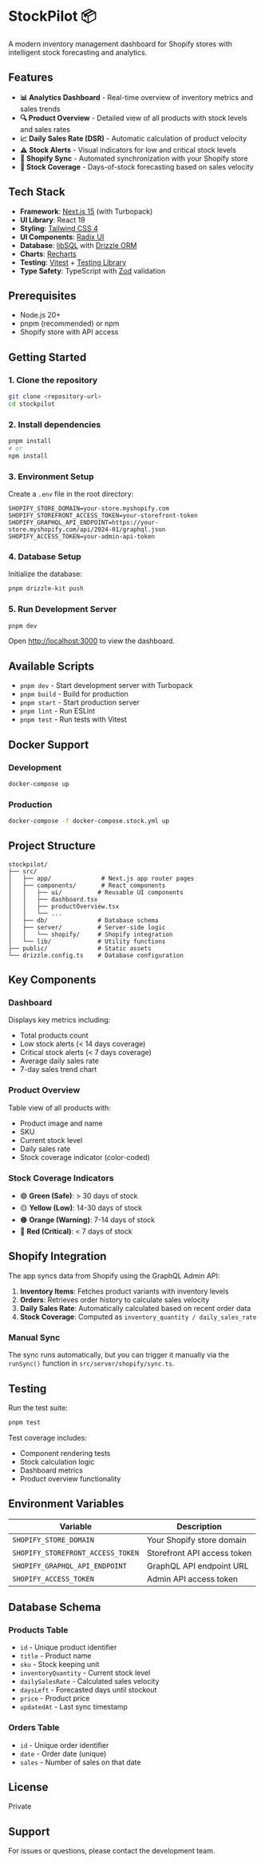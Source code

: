 # StockPilot 📦

A modern inventory management dashboard for Shopify stores with intelligent stock forecasting and analytics.

## Features

- **📊 Analytics Dashboard** - Real-time overview of inventory metrics and sales trends
- **🔍 Product Overview** - Detailed view of all products with stock levels and sales rates
- **📈 Daily Sales Rate (DSR)** - Automatic calculation of product velocity
- **⚠️ Stock Alerts** - Visual indicators for low and critical stock levels
- **🔄 Shopify Sync** - Automated synchronization with your Shopify store
- **📅 Stock Coverage** - Days-of-stock forecasting based on sales velocity

## Tech Stack

- **Framework**: [Next.js 15](https://nextjs.org) (with Turbopack)
- **UI Library**: React 19
- **Styling**: [Tailwind CSS 4](https://tailwindcss.com)
- **UI Components**: [Radix UI](https://www.radix-ui.com)
- **Database**: [libSQL](https://turso.tech) with [Drizzle ORM](https://orm.drizzle.team)
- **Charts**: [Recharts](https://recharts.org)
- **Testing**: [Vitest](https://vitest.dev) + [Testing Library](https://testing-library.com)
- **Type Safety**: TypeScript with [Zod](https://zod.dev) validation

## Prerequisites

- Node.js 20+
- pnpm (recommended) or npm
- Shopify store with API access

## Getting Started

### 1. Clone the repository

```bash
git clone <repository-url>
cd stockpilot
```

### 2. Install dependencies

```bash
pnpm install
# or
npm install
```

### 3. Environment Setup

Create a `.env` file in the root directory:

```env
SHOPIFY_STORE_DOMAIN=your-store.myshopify.com
SHOPIFY_STOREFRONT_ACCESS_TOKEN=your-storefront-token
SHOPIFY_GRAPHQL_API_ENDPOINT=https://your-store.myshopify.com/api/2024-01/graphql.json
SHOPIFY_ACCESS_TOKEN=your-admin-api-token
```

### 4. Database Setup

Initialize the database:

```bash
pnpm drizzle-kit push
```

### 5. Run Development Server

```bash
pnpm dev
```

Open [http://localhost:3000](http://localhost:3000) to view the dashboard.

## Available Scripts

- `pnpm dev` - Start development server with Turbopack
- `pnpm build` - Build for production
- `pnpm start` - Start production server
- `pnpm lint` - Run ESLint
- `pnpm test` - Run tests with Vitest

## Docker Support

### Development

```bash
docker-compose up
```

### Production

```bash
docker-compose -f docker-compose.stock.yml up
```

## Project Structure

```
stockpilot/
├── src/
│   ├── app/              # Next.js app router pages
│   ├── components/       # React components
│   │   ├── ui/          # Reusable UI components
│   │   ├── dashboard.tsx
│   │   ├── productOverview.tsx
│   │   └── ...
│   ├── db/              # Database schema
│   ├── server/          # Server-side logic
│   │   └── shopify/     # Shopify integration
│   └── lib/             # Utility functions
├── public/              # Static assets
└── drizzle.config.ts    # Database configuration
```

## Key Components

### Dashboard

Displays key metrics including:

- Total products count
- Low stock alerts (< 14 days coverage)
- Critical stock alerts (< 7 days coverage)
- Average daily sales rate
- 7-day sales trend chart

### Product Overview

Table view of all products with:

- Product image and name
- SKU
- Current stock level
- Daily sales rate
- Stock coverage indicator (color-coded)

### Stock Coverage Indicators

- 🟢 **Green (Safe)**: > 30 days of stock
- 🟡 **Yellow (Low)**: 14-30 days of stock
- 🟠 **Orange (Warning)**: 7-14 days of stock
- 🔴 **Red (Critical)**: < 7 days of stock

## Shopify Integration

The app syncs data from Shopify using the GraphQL Admin API:

1. **Inventory Items**: Fetches product variants with inventory levels
2. **Orders**: Retrieves order history to calculate sales velocity
3. **Daily Sales Rate**: Automatically calculated based on recent order data
4. **Stock Coverage**: Computed as `inventory_quantity / daily_sales_rate`

### Manual Sync

The sync runs automatically, but you can trigger it manually via the `runSync()` function in `src/server/shopify/sync.ts`.

## Testing

Run the test suite:

```bash
pnpm test
```

Test coverage includes:

- Component rendering tests
- Stock calculation logic
- Dashboard metrics
- Product overview functionality

## Environment Variables

| Variable                          | Description                 |
| --------------------------------- | --------------------------- |
| `SHOPIFY_STORE_DOMAIN`            | Your Shopify store domain   |
| `SHOPIFY_STOREFRONT_ACCESS_TOKEN` | Storefront API access token |
| `SHOPIFY_GRAPHQL_API_ENDPOINT`    | GraphQL API endpoint URL    |
| `SHOPIFY_ACCESS_TOKEN`            | Admin API access token      |

## Database Schema

### Products Table

- `id` - Unique product identifier
- `title` - Product name
- `sku` - Stock keeping unit
- `inventoryQuantity` - Current stock level
- `dailySalesRate` - Calculated sales velocity
- `daysLeft` - Forecasted days until stockout
- `price` - Product price
- `updatedAt` - Last sync timestamp

### Orders Table

- `id` - Unique order identifier
- `date` - Order date (unique)
- `sales` - Number of sales on that date

## License

Private

## Support

For issues or questions, please contact the development team.

